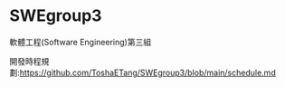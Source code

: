 # SWEgroup3  
軟體工程(Software Engineering)第三組  

開發時程規劃:https://github.com/ToshaETang/SWEgroup3/blob/main/schedule.md  
